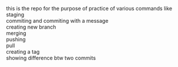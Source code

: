 this is the repo for the purpose of practice of various commands like <br>
staging<br>
commiting and commiting with a message<br>
creating new branch <br>
merging <br>
pushing <br>
pull<br>
creating a tag<br>
showing difference btw two commits
